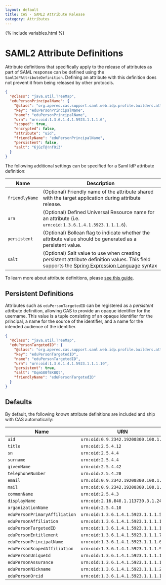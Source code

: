 ```yaml
---
layout: default
title: CAS - SAML2 Attribute Release
category: Attributes
---
```

{% include variables.html %}

# SAML2 Attribute Definitions

Attribute definitions that specifically apply to the release of attributes as part of SAML response can be
defined using the `SamlIdPAttributeDefinition`. Defining an attribute with this definition does not
prevent it from being released by other protocols.

```json
{
  "@class": "java.util.TreeMap",
  "eduPersonPrincipalName": {
    "@class": "org.apereo.cas.support.saml.web.idp.profile.builders.attr.SamlIdPAttributeDefinition",
    "key": "eduPersonPrincipalName",
    "name": "eduPersonPrincipalName",
    "urn": "urn:oid:1.3.6.1.4.1.5923.1.1.1.6",
    "scoped": true,
    "encrypted": false,
    "attribute": "uid",
    "friendlyName": "eduPersonPrincipalName",
    "persistent": false,
    "salt": "6jGzT@!nf0i3"
  }
}
```

The following additional settings can be specified for a Saml IdP attribute definition:

| Name           | Description                                                                                                                                                                                            |
|----------------|--------------------------------------------------------------------------------------------------------------------------------------------------------------------------------------------------------|
| `friendlyName` | (Optional) Friendly name of the attribute shared with the target application during attribute release.                                                                                                 |
| `urn`          | (Optional) Defined Universal Resource name for an attribute (i.e. `urn:oid:1.3.6.1.4.1.5923.1.1.1.6`).                                                                                                 |
| `persistent`   | (Optional) Bollean flag to indicate whether the attribute value should be generated as a persistent value.                                                                                             |
| `salt`         | (Optional) Salt value to use when creating persistent attribute definition values. This field supports the [Spring Expression Language](../configuration/Configuration-Spring-Expressions.html) syntax |

To learn more about attribute definitions, please [see this guide](../integration/Attribute-Definitions.html).
 
## Persistent Definitions

Attributes such as `eduPersonTargetedID` can be registered as a *persistent* attribute definition, allowing CAS to provide an opaque identifier 
for the username. This value is a tuple consisting of an opaque identifier for the principal, a name 
for the source of the identifier, and a name for the intended audience of the identifier.

```json
{
  "@class": "java.util.TreeMap",
  "eduPersonTargetedID": {
    "@class": "org.apereo.cas.support.saml.web.idp.profile.builders.attr.SamlIdPAttributeDefinition",
    "key": "eduPersonTargetedID",
    "name": "eduPersonTargetedID",
    "urn": "urn:oid:1.3.6.1.4.1.5923.1.1.1.10",
    "persistent": true,
    "salt": "OqmG80fEKBQt",
    "friendlyName": "eduPersonTargetedID"
  }
}
```

## Defaults

By default, the following *known* attribute definitions are included and ship with CAS automatically:

| Name                          | URN                                  |
|-------------------------------|--------------------------------------|
| `uid`                         | `urn:oid:0.9.2342.19200300.100.1.1`  |            
| `title`                       | `urn:oid:2.5.4.12`                   |
| `sn`                          | `urn:oid:2.5.4.4`                    |
| `surname`                     | `urn:oid:2.5.4.4`                    |
| `givenName`                   | `urn:oid:2.5.4.42`                   |
| `telephoneNumber`             | `urn:oid:2.5.4.20`                   |
| `email`                       | `urn:oid:0.9.2342.19200300.100.1.3`  |
| `mail`                        | `urn:oid:0.9.2342.19200300.100.1.3 ` |
| `commonName`                  | `urn:oid:2.5.4.3`                    |
| `displayName`                 | `urn:oid:2.16.840.1.113730.3.1.241`  |
| `organizationName`            | `urn:oid:2.5.4.10`                   |
| `eduPersonPrimaryAffiliation` | `urn:oid:1.3.6.1.4.1.5923.1.1.1.5`   |
| `eduPersonAffiliation`        | `urn:oid:1.3.6.1.4.1.5923.1.1.1.1`   |
| `eduPersonTargetedID`         | `urn:oid:1.3.6.1.4.1.5923.1.1.1.10`  |
| `eduPersonEntitlement`        | `urn:oid:1.3.6.1.4.1.5923.1.1.1.7`   |
| `eduPersonPrincipalName`      | `urn:oid:1.3.6.1.4.1.5923.1.1.1.6`   |
| `eduPersonScopedAffiliation`  | `urn:oid:1.3.6.1.4.1.5923.1.1.1.9`   |
| `eduPersonUniqueId`           | `urn:oid:1.3.6.1.4.1.5923.1.1.1.13`  |
| `eduPersonAssurance`          | `urn:oid:1.3.6.1.4.1.5923.1.1.1.11`  |
| `eduPersonNickname`           | `urn:oid:1.3.6.1.4.1.5923.1.1.1.2`   |
| `eduPersonOrcid`              | `urn:oid:1.3.6.1.4.1.5923.1.1.1.14`  |
